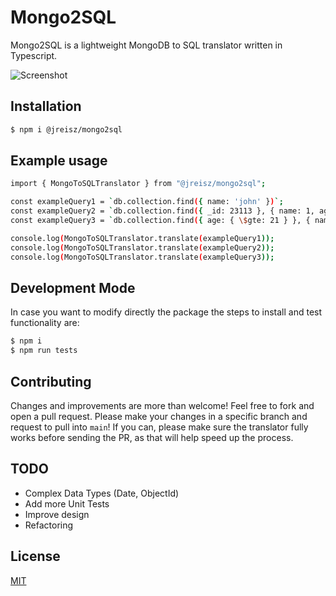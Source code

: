 # Mongo2SQL

Mongo2SQL is a lightweight MongoDB to SQL translator written in Typescript.

![Screenshot](./public/assets/img/demo.gif)

## Installation

```sh
$ npm i @jreisz/mongo2sql
```

## Example usage

```sh
import { MongoToSQLTranslator } from "@jreisz/mongo2sql";

const exampleQuery1 = `db.collection.find({ name: 'john' })`;
const exampleQuery2 = `db.collection.find({ _id: 23113 }, { name: 1, age: 1 })`;
const exampleQuery3 = `db.collection.find({ age: { \$gte: 21 } }, { name: 1, _id: 1 })`;

console.log(MongoToSQLTranslator.translate(exampleQuery1));
console.log(MongoToSQLTranslator.translate(exampleQuery2));
console.log(MongoToSQLTranslator.translate(exampleQuery3));
```

## Development Mode
In case you want to modify directly the package the steps to install and test functionality are:

```sh
$ npm i
$ npm run tests
```

## Contributing

Changes and improvements are more than welcome! Feel free to fork and open a pull request. Please make your changes in a specific branch and request to pull into `main`! If you can, please make sure the translator fully works before sending the PR, as that will help speed up the process.

## TODO

- Complex Data Types (Date, ObjectId)
- Add more Unit Tests
- Improve design
- Refactoring

## License

[MIT](https://choosealicense.com/licenses/mit/)
